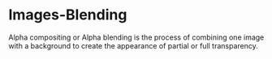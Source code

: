 # Images-Blending
Alpha compositing or Alpha blending is the process of combining one image with a  background to create the appearance of partial or full transparency.
